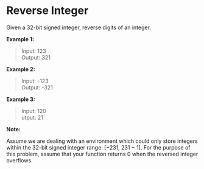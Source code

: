 # Reverse Integer

Given a 32-bit signed integer, reverse digits of an integer.

**Example 1:**
>Input: 123  
Output: 321

**Example 2:**
>Input: -123  
Output: -321

**Example 3:**
>Input: 120  
utput: 21

**Note:**

Assume we are dealing with an environment which could only store integers within the 32-bit signed integer range: [−231,  231 − 1]. For the purpose of this problem, assume that your function returns 0 when the reversed integer overflows.